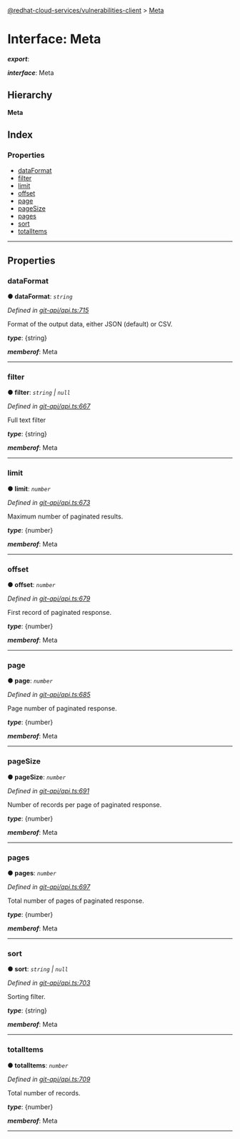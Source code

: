 [@redhat-cloud-services/vulnerabilities-client](../README.md) > [Meta](../interfaces/meta.md)

# Interface: Meta

*__export__*: 

*__interface__*: Meta

## Hierarchy

**Meta**

## Index

### Properties

* [dataFormat](meta.md#dataformat)
* [filter](meta.md#filter)
* [limit](meta.md#limit)
* [offset](meta.md#offset)
* [page](meta.md#page)
* [pageSize](meta.md#pagesize)
* [pages](meta.md#pages)
* [sort](meta.md#sort)
* [totalItems](meta.md#totalitems)

---

## Properties

<a id="dataformat"></a>

###  dataFormat

**● dataFormat**: *`string`*

*Defined in [git-api/api.ts:715](https://github.com/RedHatInsights/javascript-clients/blob/master/packages/vulnerabilities/git-api/api.ts#L715)*

Format of the output data, either JSON (default) or CSV.

*__type__*: {string}

*__memberof__*: Meta

___
<a id="filter"></a>

###  filter

**● filter**: *`string` \| `null`*

*Defined in [git-api/api.ts:667](https://github.com/RedHatInsights/javascript-clients/blob/master/packages/vulnerabilities/git-api/api.ts#L667)*

Full text filter

*__type__*: {string}

*__memberof__*: Meta

___
<a id="limit"></a>

###  limit

**● limit**: *`number`*

*Defined in [git-api/api.ts:673](https://github.com/RedHatInsights/javascript-clients/blob/master/packages/vulnerabilities/git-api/api.ts#L673)*

Maximum number of paginated results.

*__type__*: {number}

*__memberof__*: Meta

___
<a id="offset"></a>

###  offset

**● offset**: *`number`*

*Defined in [git-api/api.ts:679](https://github.com/RedHatInsights/javascript-clients/blob/master/packages/vulnerabilities/git-api/api.ts#L679)*

First record of paginated response.

*__type__*: {number}

*__memberof__*: Meta

___
<a id="page"></a>

###  page

**● page**: *`number`*

*Defined in [git-api/api.ts:685](https://github.com/RedHatInsights/javascript-clients/blob/master/packages/vulnerabilities/git-api/api.ts#L685)*

Page number of paginated response.

*__type__*: {number}

*__memberof__*: Meta

___
<a id="pagesize"></a>

###  pageSize

**● pageSize**: *`number`*

*Defined in [git-api/api.ts:691](https://github.com/RedHatInsights/javascript-clients/blob/master/packages/vulnerabilities/git-api/api.ts#L691)*

Number of records per page of paginated response.

*__type__*: {number}

*__memberof__*: Meta

___
<a id="pages"></a>

###  pages

**● pages**: *`number`*

*Defined in [git-api/api.ts:697](https://github.com/RedHatInsights/javascript-clients/blob/master/packages/vulnerabilities/git-api/api.ts#L697)*

Total number of pages of paginated response.

*__type__*: {number}

*__memberof__*: Meta

___
<a id="sort"></a>

###  sort

**● sort**: *`string` \| `null`*

*Defined in [git-api/api.ts:703](https://github.com/RedHatInsights/javascript-clients/blob/master/packages/vulnerabilities/git-api/api.ts#L703)*

Sorting filter.

*__type__*: {string}

*__memberof__*: Meta

___
<a id="totalitems"></a>

###  totalItems

**● totalItems**: *`number`*

*Defined in [git-api/api.ts:709](https://github.com/RedHatInsights/javascript-clients/blob/master/packages/vulnerabilities/git-api/api.ts#L709)*

Total number of records.

*__type__*: {number}

*__memberof__*: Meta

___


